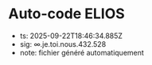 # Auto-code ELIOS
- ts: 2025-09-22T18:46:34.885Z
- sig: ∞.je.toi.nous.432.528
- note: fichier généré automatiquement